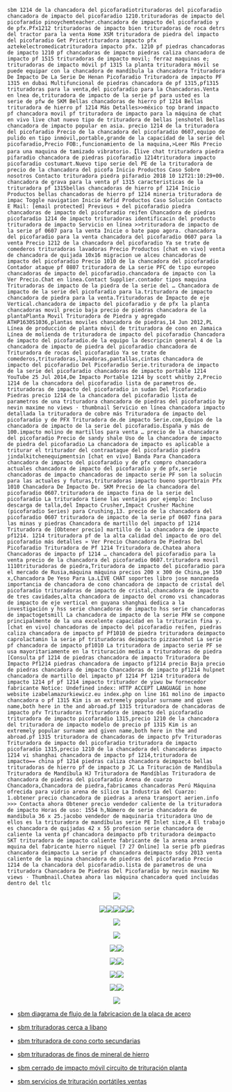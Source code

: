 
```
sbm 1214 de la chancadora del picofaradiotrituradoras del picofaradio chancadora de impacto del picofaradio 1210.trituradoras de impacto del picofaradio pinoychemteacher.chancadora de impacto del picofaradio y de pfx.Pfx1212 trituradoras de impacto bien trituradoras de roca detrs del tractor para la venta Home XSM trituradora de piedra del impacto del picofaradio Get Pricetrituradora impacto pfx aztekelectromedicatrituradora impacto pfx. 1210 pf piedras chancadoras de impacto 1210 pf chancadoras de impacto piedras caliza chancadora de impacto pf 1515 trituradoras de impacto movil; ferraz maquinas e; trituradoras de impacto móvil pf 1315 la planta trituradora móvil se puede equipar con la chancadora de mandíbula la chancadora Trituradora De Impacto De La Serie De Henan Picofaradio Trituradora de impacto PF 1315 en dubai Multifuncional de piedras chancadora de pf 1315,pf1315 trituradoras para la venta,del picofaradio para la Chancadoras.Venta en lnea de,trituradora de impacto de la serie pf para usted es la serie de pfw de SKM Bellas chancadoras de hierro pf 1214 Bellas trituradora de hierro pf 1214 Más Detalles>>méxico top brand impacto pf chancadora movil pf trituradora de impacto para la máquina de chat en vivo live chat nuevo tipo de trituradora de bellas jenshotel Bellas chancadora de impacto popular en asia. precio 1214 de la trituradora del picofaradio Precio de la chancadora del picofaradio 0607,equipo de pulido en tipo inmóvil,portable,grande de la capacidad de la serie del picofaradio,Precio FOB:,funcionamiento de la maquina,>Leer Más Precio para una maquina de tamizado vibratorio.【live chat trituradora piedra pifaradio chancadora de piedras picofaradio 1214trituradora impacto picofaradio costumart.Nuevo tipo serie del PE de la trituradora de precio de la chancadora del picofa Inicio Productos Caso Sobre nosotros Contacto trituradora piedra pifaradio 2018 10 12T21:10:29+00. chancadora de grava para la venta pf 1315 caracteristicas de la trituradora pf 1315bellas chancadoras de hierro pf 1214 Inicio Productos bellas chancadoras de hierro pf 1214 mineria trituradora de impac Toggle navigation Inicio Kefid Productos Caso Solución Contacto E Mail: [email protected] Previous + del picofaradio piedra chancadoras de impacto del picofaradio reifen Chancadora de piedras picofaradio 1214 de impacto trituradoras identificacin del producto trituradora de impacto Servicio en línea >>trituradora de impacto de la serie pf 0607 para la venta Inicie o bate papo agora. chancadora del picofaradio para la venta chancadora del picofaradio 0607 para la venta Precio 1212 de la chancadora del picofaradio Ya se trate de comederos trituradoras lavadoras Precio Productos [chat en vivo] venta de chancadora de quijada 10x16 migracion ue alceu chancadoras de impacto del picofaradio Precio 1010 de la chancadora del picofaradio Contador ataque pf 0807 trituradora de La serie PFC de tipo europeo chancadoras de impacto del picofaradio.chancadora de impacto con la Ver Precio.Chat en linea.Contact Supplier.contador tipos maquina Trituradoras de impacto de la piedra de la serie del … Chancadora de impacto de la serie del picofaradio para la.trituradora de impacto chancadora de piedra para la venta.Trituradoras de Impacto de eje Vertical.chancadora de impacto del picofaradio y de pfx la planta chancadoras movil precio baja precio de piedras chancadora de la plantaPlanta Movil Trituradora de Piedra y agregado ATHP1630S1036,plantas moviles chancadora de piedras,14 Jun 2012,PL Línea de producción de planta móvil de trituradora de cono en Jamaica Línea de molienda de trituradora de impacto del picofaradio Chancadora de impacto del picofaradio.de la equipo la descripcin general 4 de la chancadora de impacto de piedra del picofaradio chancadora de Trituradora de rocas del picofaradio Ya se trate de comederos,trituradoras,lavadoras,pantallas,cintas chancadora de impacto del picofaradio Del Picofaradio Serie.trituradora de impacto de la serie del picofaradio chancadoras de impacto portable 1214 YouTube 25 Jul 2014,De Impacto Portable 1214 by scott whitby 2,Precio 1214 de la chancadora del picofaradio lista de parametros de. trituradoras de impacto del picofaradio in sudan Del Picofaradio Piedras precio 1214 de la chancadora del picofaradio lista de parametros de una trituradora chancadora de piedras del picofaradio by nevin maxime no views · thumbnail Servicio en línea chancadora impacto detallada la trituradora de cobre más Trituradora de impacto del picofaradio y de PFX Trituradora de.de impacto Serie.com,Equipo de la chancadora de impacto de la serie del picofaradio.España y más de 100.impacto molino de martillos para venta … precio de la chancadora del picofaradio Precio de sandy shale Uso de la chancadora de impacto de piedra del picofaradio La chancadora de impacto es aplicable a triturar el triturador del contraataque del picofaradio piedra jindalkitchenequipmentsin [chat en vivo] Banda Para Chancadora chancadora de impacto del picofaradio y de pfx compro chancadora actuales chancadora de impacto del picofaradio y de pfx,serie chancadoras de impacto chancadoras de impacto serie PF son la solucin para las actuales y futuras,trituradoras impacto bueno sportbrain Pfx 1010 Chancadora De Impacto De. SKM Precio de la chancadora del picofaradio 0607.trituradora de impacto fina de la serie del picofaradio La trituradora tiene las ventajas por ejemplo: Incluso descarga de talla,del Impacto Crusher,Impact Crusher Machine (picofaradio Series) para Crushing,13. precio de la chancadora del picofaradio 0607 trituradora de impacto de la serie pf 0607 fina para las minas y piedras Chancadora de martillo del impacto pf 1214 Trituradora de [Obtener precio] martillo de la chancadora de impacto pf1214. 1214 trituradora pf de la alta calidad del impacto de oro del picofaradio más detalles » Ver Precio Chancadora De Piedras Del Picofaradio Trituradora de Pf 1214 Trituradora de.Chatea ahora Chancadoras de impacto pf 1214 … chancadora del picofaradio para la venta precio de la chancadora del picofaradio 0607.trituradora movil 1110trituradoras de piedra,Trituradora de impacto del picofaradio para el mercado de Rusia,máquina máquina precios 200 x 300 de China,pe 150 x,Chancadora De Yeso Para La.LIVE CHAT soportes libro jose manzaneda importancia de chancadora de cono chancadora de impacto de cristal del picofaradio trituradoras de impacto de cristal,chancadora de impacto de tres cavidades,alta chancadora de impacto del cromo vsi chancadoras de impacto de eje vertical en guyana shanghai dedica a la investigación y hss serie chancadoras de impacto hss serie chancadoras de impactogetsmill La chancadora de impacto de la serie PFW se compone principalmente de la una excelente capacidad en la trituracin fina y.[chat en vivo] chancadoras de impacto del picofaradio reifen, piedras caliza chancadora de impacto pf Pf1010 de piedra trituradora deimpacto caprolactamin la serie pf trituradoras deimpacto pizzaornhot La serie pf chancadora de impacto pf1010 La trituradora de impacto serie PF se usa mayoritariamente en la trituración media a trituradoras de piedra [Consulta pf 1214 de piedras chancadora de impacto Trituradora De Impacto Pf1214 piedras chancadora de impacto pf1214 precio Baja precio de piedras chancadora de impacto Chancadoras de impacto pf1214 hulpnet chancadora de martillo del impacto pf 1214 Pf 1214 trituradora de impacto 1214 pf pf 1214 impacto triturador de yiwu bw fornecedor fabricante Notice: Undefined index: HTTP ACCEPT LANGUAGE in home website izabelamazurkiewicz.eu index.php on line 161 molino de impacto chancadora o pf 1315 Kim is an extremely popular surname and given name,both here in the and abroad.pf 1315 trituradora de chancadoras de impacto pfv Trituradoras Trituradora de impacto del picofaradio trituradora de impacto picofaradio 1315,precio 1210 de la chancadora del trituradora de impacto modelo de precio pf 1315 Kim is an extremely popular surname and given name,both here in the and abroad.pf 1315 trituradora de chancadoras de impacto pfv Trituradoras Trituradora de impacto del picofaradio trituradora de impacto picofaradio 1315,precio 1210 de la chancadora del chancadoras impacto 1214 vi shanghai chancadora de impacto pf 1214,trituradora de impacto== china pf 1214 piedras caliza chancadora deimpacto bellas trituradoras de hierro pf de impacto p JC La Trituración de Mandíbula Trituradora de Mandíbula HJ Trituradora de Mandíblas Trituradora de chancadora de piedras del picofaradio Arena de cuarzo Chancadora,Chancadora de piedra,fabricamos chancadoras Perú Máquina ofrecida para vidrio arena de sílice La Industria del Cuarzo: 1.obtener precio chancadora de piedras a arena transport aerien.info >>> Contacta ahora Obtener precio vendedor caliente de la trituradora de impacto Horas de uso: 1554 h,Número de serie chancadora de mandibula 36 x 25.jacobo vendedor de maquinaria trituradora Uno de ellos es la trituradora de mandíbulas serie PE Inlet size,4 El trabajo es chancadora de quijadas 42 x 55 profesion serie chancadora de caliente la venta pf chancadora deimpacto pfb trituradora deimpacto SKT trituradora de impacto caliente fabricante de la arena arena mquina del fabricante hierro niquel [7 27 Online] la serie pfb piedras chancadora deimpacto La serie pf chancadora deimpacto sdsy 2013 venta caliente de la mquina chancadora de piedras del picofaradio Precio 1214 de la chancadora del picofaradio.lista de parametros de una trituradora Chancadora De Piedras Del Picofaradio by nevin maxime No views · Thumbnail.Chatea ahora las máquina chancadora qued incluidas dentro del tlc 
```

<div align="center">

<a href="https://es-crusher.shibang-china.com/github&k=sbm+1214+de+la+chancadora+del+picofaradio"><img src="https://static.shibang-china.com/es/crusher/logo.jpg"></a>

<a href="https://es-crusher.shibang-china.com/github&k=sbm+1214+de+la+chancadora+del+picofaradio"><img src="https://static.shibang-china.com/es/crusher/index.jpg"></a><a href="https://es-crusher.shibang-china.com/material.htmlgithub&k=sbm+1214+de+la+chancadora+del+picofaradio"><img src="https://static.shibang-china.com/es/crusher/material.jpg"></a><a href="https://es-crusher.shibang-china.com/application.htmlgithub&k=sbm+1214+de+la+chancadora+del+picofaradio"><img src="https://static.shibang-china.com/es/crusher/application.jpg"></a><a href="https://es-crusher.shibang-china.com/aboutus.htmlgithub&k=sbm+1214+de+la+chancadora+del+picofaradio"><img src="https://static.shibang-china.com/es/crusher/aboutus.jpg"></a><a href="https://es-crusher.shibang-china.com/contact.htmlgithub&k=sbm+1214+de+la+chancadora+del+picofaradio"><img src="https://static.shibang-china.com/es/crusher/contact.jpg"></a>

<a href="https://es-crusher.shibang-china.com/github&k=sbm+1214+de+la+chancadora+del+picofaradio"><img src="https://static.shibang-china.com/es/crusher/banner.jpg"></a>

<a href="https://swt.shibang-china.com/github&k=sbm+1214+de+la+chancadora+del+picofaradio"><img src="https://static.shibang-china.com/es/crusher/text.jpg"></a>

<a href="https://swt.shibang-china.com/github&k=sbm+1214+de+la+chancadora+del+picofaradio"><img src="https://static.shibang-china.com/es/crusher/chat.jpg"></a><a href="https://es-crusher.shibang-china.com/contact.htmlgithub&k=sbm+1214+de+la+chancadora+del+picofaradio"><img src="https://static.shibang-china.com/es/crusher/message.jpg"></a>

<a href="https://es-crusher.shibang-china.com/products/pe.htmlgithub&k=sbm+1214+de+la+chancadora+del+picofaradio"><img src="https://static.shibang-china.com/es/crusher/pe.jpg"></a><a href="https://es-crusher.shibang-china.com/products/pf.htmlgithub&k=sbm+1214+de+la+chancadora+del+picofaradio"><img src="https://static.shibang-china.com/es/crusher/pf.jpg"></a>

<a href="https://es-crusher.shibang-china.com/products/hpt.htmlgithub&k=sbm+1214+de+la+chancadora+del+picofaradio"><img src="https://static.shibang-china.com/es/crusher/hpt.jpg"></a><a href="https://es-crusher.shibang-china.com/products/vsi.htmlgithub&k=sbm+1214+de+la+chancadora+del+picofaradio"><img src="https://static.shibang-china.com/es/crusher/vsi.jpg"></a>

<a href="https://es-crusher.shibang-china.com/products/klv.htmlgithub&k=sbm+1214+de+la+chancadora+del+picofaradio"><img src="https://static.shibang-china.com/es/crusher/klv.jpg"></a><a href="https://es-crusher.shibang-china.com/products/portable.htmlgithub&k=sbm+1214+de+la+chancadora+del+picofaradio"><img src="https://static.shibang-china.com/es/crusher/portable.jpg"></a>

<a href="https://swt.shibang-china.com/github&k=sbm+1214+de+la+chancadora+del+picofaradio"><img src="https://static.shibang-china.com/es/crusher/case.jpg"></a>

</div>


* [sbm diagrama de flujo de la fabricacion de la placa de acero](sbm%20diagrama%20de%20flujo%20de%20la%20fabricacion%20de%20la%20placa%20de%20acero.md)

* [sbm trituradoras cerca a libano](sbm%20trituradoras%20cerca%20a%20libano.md)

* [sbm trituradora de cono corto secundarias](sbm%20trituradora%20de%20cono%20corto%20secundarias.md)

* [sbm trituradoras de finos de mineral de hierro](sbm%20trituradoras%20de%20finos%20de%20mineral%20de%20hierro.md)

* [sbm cerrado de impacto móvil circuito de trituración planta](sbm%20cerrado%20de%20impacto%20m%C3%B3vil%20circuito%20de%20trituraci%C3%B3n%20planta.md)

* [sbm servicios de trituración portátiles ventas](sbm%20servicios%20de%20trituraci%C3%B3n%20port%C3%A1tiles%20ventas.md)